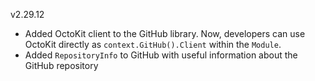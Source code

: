v2.29.12
- Added OctoKit client to the GitHub library. Now, developers can use OctoKit directly as `context.GitHub().Client` within the `Module`.
- Added `RepositoryInfo` to GitHub with useful information about the GitHub repository

